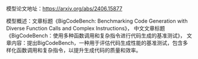模型论文地址：https://arxiv.org/abs/2406.15877

模型概述：文章标题《BigCodeBench: Benchmarking Code Generation with Diverse Function Calls and Complex Instructions》，
中文文章标题《BigCodeBench：使用多种函数调用和复杂指令进行代码生成的基准测试》，
文章内容：提出BigCodeBench，一种用于评估代码生成性能的基准测试，包含多样化函数调用和复杂指令，以提升生成代码的质量和效率。
